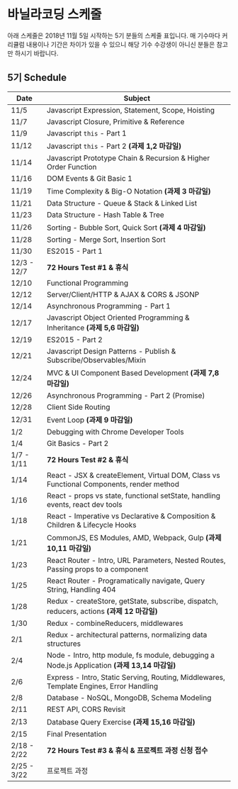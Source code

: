 # 바닐라코딩 스케줄

아래 스케줄은 2018년 11월 5일 시작하는 5기 분들의 스케줄 표입니다. 매 기수마다 커리큘럼 내용이나 기간은 차이가 있을 수 있으니 해당 기수 수강생이 아니신 분들은 참고만 하시기 바랍니다.

## 5기 Schedule

| Date  | Subject |
|-------------|---------|
|  11/5    |     Javascript Expression, Statement, Scope, Hoisting    |
| 11/7 | Javascript Closure,  Primitive & Reference |
| 11/9 | Javascript `this` - Part 1 |
| 11/12 | Javascript `this` - Part 2 **(과제 1,2 마감일)** |
| 11/14 | Javascript Prototype Chain & Recursion & Higher Order Function |
| 11/16 | DOM Events & Git Basic 1 |
| 11/19 | Time Complexity & Big-O Notation **(과제 3 마감일)** |
| 11/21 | Data Structure - Queue & Stack & Linked List |
| 11/23 | Data Structure - Hash Table & Tree |
| 11/26 | Sorting - Bubble Sort, Quick Sort **(과제 4 마감일)** |
| 11/28 | Sorting - Merge Sort, Insertion Sort |
| 11/30 | ES2015 - Part 1 |
| 12/3 - 12/7 | **72 Hours Test #1 & 휴식** |
| 12/10 | Functional Programming |
| 12/12 | Server/Client/HTTP & AJAX & CORS & JSONP |
| 12/14 | Asynchronous Programming - Part 1 |
| 12/17 | Javascript Object Oriented Programming & Inheritance **(과제 5,6 마감일)** |
| 12/19 | ES2015 - Part 2 |
| 12/21 | Javascript Design Patterns - Publish & Subscribe/Observables/Mixin |
| 12/24 | MVC & UI Component Based Development  **(과제 7,8 마감일)** |
| 12/26 | Asynchronous Programming - Part 2 (Promise) |
| 12/28 | Client Side Routing |
| 12/31 | Event Loop **(과제 9 마감일)** |
| 1/2 | Debugging with Chrome Developer Tools |
| 1/4 | Git Basics - Part 2 |
| 1/7 - 1/11 | **72 Hours Test #2 & 휴식** |
| 1/14 | React - JSX & createElement, Virtual DOM, Class vs Functional Components, render method |
| 1/16 | React - props vs state, functional setState, handling events, react dev tools |
| 1/18 | React - Imperative vs Declarative & Composition & Children & Lifecycle Hooks |
| 1/21 | CommonJS, ES Modules, AMD, Webpack, Gulp **(과제 10,11 마감일)** |
| 1/23 | React Router - Intro, URL Parameters, Nested Routes, Passing props to a component |
| 1/25 | React Router - Programatically navigate, Query String, Handling 404 |
| 1/28 | Redux - createStore, getState, subscribe, dispatch, reducers, actions **(과제 12 마감일)** |
| 1/30 | Redux - combineReducers, middlewares |
| 2/1 | Redux - architectural patterns, normalizing data structures |
| 2/4 | Node - Intro, http module, fs module, debugging a Node.js Application **(과제 13,14 마감일)** |
| 2/6 | Express - Intro, Static Serving, Routing, Middlewares, Template Engines, Error Handling |
| 2/8 | Database - NoSQL, MongoDB, Schema Modeling |
| 2/11 | REST API, CORS Revisit |
| 2/13 | Database Query Exercise **(과제 15,16 마감일)** |
| 2/15 | Final Presentation |
| 2/18 - 2/22 | **72 Hours Test #3 & 휴식 & 프로젝트 과정 신청 접수** |
| 2/25 - 3/22 | 프로젝트 과정 |
